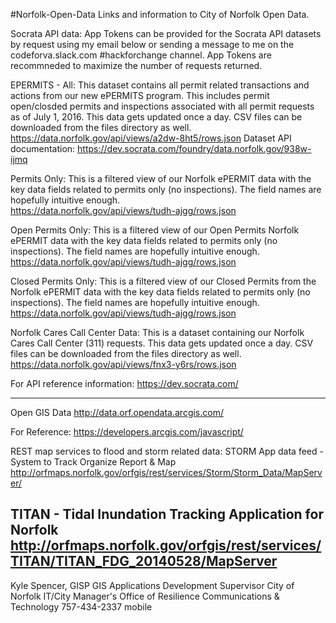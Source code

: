 #Norfolk-Open-Data
Links and information to City of Norfolk Open Data.

Socrata API data:
App Tokens can be provided for the Socrata API datasets by request using my email below or sending a message to me on the codeforva.slack.com #hackforchange channel.  App Tokens are recommneded to maximize the number of requests returned.  

EPERMITS - All: This dataset contains all permit related transactions and actions from our new ePERMITS program. This includes permit open/closded permits and inspections associated with all permit requests as of July 1, 2016. This data gets updated once a day. CSV files can be downloaded from the files directory as well.
https://data.norfolk.gov/api/views/a2dw-8ht5/rows.json
Dataset API documentation:
https://dev.socrata.com/foundry/data.norfolk.gov/938w-ijmq

Permits Only:  This is a filtered view of our Norfolk ePERMIT data with the key data fields related to permits only (no inspections).  The field names are hopefully intuitive enough.  
https://data.norfolk.gov/api/views/tudh-ajgg/rows.json

Open Permits Only:  This is a filtered view of our Open Permits Norfolk ePERMIT data with the key data fields related to permits only (no inspections).  The field names are hopefully intuitive enough.  
https://data.norfolk.gov/api/views/tudh-ajgg/rows.json

Closed Permits Only:  This is a filtered view of our Closed Permits from the Norfolk ePERMIT data with the key data fields related to permits only (no inspections).  The field names are hopefully intuitive enough.  
https://data.norfolk.gov/api/views/tudh-ajgg/rows.json


Norfolk Cares Call Center Data:  This is a dataset containing our Norfolk Cares Call Center (311) requests.  This data gets updated once a day. CSV files can be downloaded from the files directory as well.
https://data.norfolk.gov/api/views/fnx3-y6rs/rows.json


For API reference information:
https://dev.socrata.com/

------------------------------------------------------------------------------------------------------------------------------------------
Open GIS Data
http://data.orf.opendata.arcgis.com/

For Reference: 
https://developers.arcgis.com/javascript/

REST map services to flood and storm related data:
STORM App data feed - System to Track Organize Report & Map
http://orfmaps.norfolk.gov/orfgis/rest/services/Storm/Storm_Data/MapServer/

TITAN - Tidal Inundation Tracking Application for Norfolk
http://orfmaps.norfolk.gov/orfgis/rest/services/TITAN/TITAN_FDG_20140528/MapServer
------------------------------------------------------------------------------------------------------------------------------------------

Kyle Spencer, GISP
GIS  Applications Development Supervisor
City of Norfolk
IT/City Manager's Office of Resilience
Communications & Technology
757-434-2337 mobile


